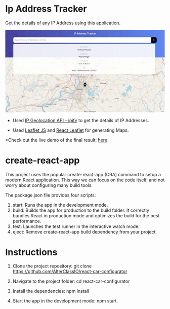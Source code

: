 # Ip Address Tracker

Get the details of any IP Address using this application.

![App Demo](/src/images/demo.jpeg)

- Used [IP Geolocation API - ipify](https://geo.ipify.org/) to get the details of IP Addresses.

- Used [Leaflet JS](https://leafletjs.com/) and [React Leaflet](https://react-leaflet.js.org/) for generating Maps.

\*Check out the live demo of the final result: [here](https://manishojha28.github.io/ip-address-tracker/).

# create-react-app

This project uses the popular create-react-app (CRA) command to setup a modern React application. This way we can focus on the code itself, and not worry about configuring many build tools.

The package.json file provides four scripts:

1. start: Runs the app in the development mode.
2. build: Builds the app for production to the build folder. It correctly bundles React in production mode and optimizes the build for the best performance.
3. test: Launches the test runner in the interactive watch mode.
4. eject: Remove create-react-app build dependency from your project.

# Instructions

1. Clone the project repository: git clone https://github.com/AlterClassIO/react-car-configurator

2. Navigate to the project folder: cd react-car-configurator

3. Install the dependencies: npm install

4. Start the app in the development mode: npm start.
